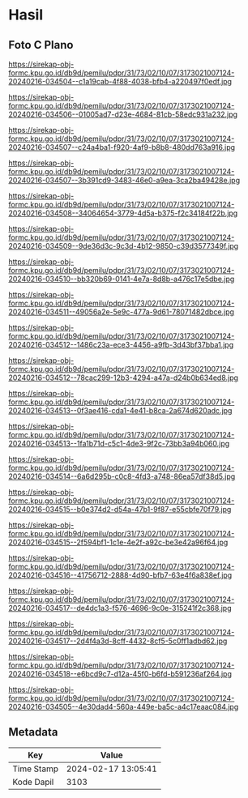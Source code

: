# Hasil

## Foto C Plano

https://sirekap-obj-formc.kpu.go.id/db9d/pemilu/pdpr/31/73/02/10/07/3173021007124-20240216-034504--c1a19cab-4f88-4038-bfb4-a220497f0edf.jpg

https://sirekap-obj-formc.kpu.go.id/db9d/pemilu/pdpr/31/73/02/10/07/3173021007124-20240216-034506--01005ad7-d23e-4684-81cb-58edc931a232.jpg

https://sirekap-obj-formc.kpu.go.id/db9d/pemilu/pdpr/31/73/02/10/07/3173021007124-20240216-034507--c24a4ba1-f920-4af9-b8b8-480dd763a916.jpg

https://sirekap-obj-formc.kpu.go.id/db9d/pemilu/pdpr/31/73/02/10/07/3173021007124-20240216-034507--3b391cd9-3483-46e0-a9ea-3ca2ba49428e.jpg

https://sirekap-obj-formc.kpu.go.id/db9d/pemilu/pdpr/31/73/02/10/07/3173021007124-20240216-034508--34064654-3779-4d5a-b375-f2c34184f22b.jpg

https://sirekap-obj-formc.kpu.go.id/db9d/pemilu/pdpr/31/73/02/10/07/3173021007124-20240216-034509--9de36d3c-9c3d-4b12-9850-c39d3577349f.jpg

https://sirekap-obj-formc.kpu.go.id/db9d/pemilu/pdpr/31/73/02/10/07/3173021007124-20240216-034510--bb320b69-0141-4e7a-8d8b-a476c17e5dbe.jpg

https://sirekap-obj-formc.kpu.go.id/db9d/pemilu/pdpr/31/73/02/10/07/3173021007124-20240216-034511--49056a2e-5e9c-477a-9d61-78071482dbce.jpg

https://sirekap-obj-formc.kpu.go.id/db9d/pemilu/pdpr/31/73/02/10/07/3173021007124-20240216-034512--1486c23a-ece3-4456-a9fb-3d43bf37bba1.jpg

https://sirekap-obj-formc.kpu.go.id/db9d/pemilu/pdpr/31/73/02/10/07/3173021007124-20240216-034512--78cac299-12b3-4294-a47a-d24b0b634ed8.jpg

https://sirekap-obj-formc.kpu.go.id/db9d/pemilu/pdpr/31/73/02/10/07/3173021007124-20240216-034513--0f3ae416-cda1-4e41-b8ca-2a674d620adc.jpg

https://sirekap-obj-formc.kpu.go.id/db9d/pemilu/pdpr/31/73/02/10/07/3173021007124-20240216-034513--1fa1b71d-c5c1-4de3-9f2c-73bb3a94b060.jpg

https://sirekap-obj-formc.kpu.go.id/db9d/pemilu/pdpr/31/73/02/10/07/3173021007124-20240216-034514--6a6d295b-c0c8-4fd3-a748-86ea57df38d5.jpg

https://sirekap-obj-formc.kpu.go.id/db9d/pemilu/pdpr/31/73/02/10/07/3173021007124-20240216-034515--b0e374d2-d54a-47b1-9f87-e55cbfe70f79.jpg

https://sirekap-obj-formc.kpu.go.id/db9d/pemilu/pdpr/31/73/02/10/07/3173021007124-20240216-034515--2f594bf1-1c1e-4e2f-a92c-be3e42a96f64.jpg

https://sirekap-obj-formc.kpu.go.id/db9d/pemilu/pdpr/31/73/02/10/07/3173021007124-20240216-034516--41756712-2888-4d90-bfb7-63e4f6a838ef.jpg

https://sirekap-obj-formc.kpu.go.id/db9d/pemilu/pdpr/31/73/02/10/07/3173021007124-20240216-034517--de4dc1a3-f576-4696-9c0e-315241f2c368.jpg

https://sirekap-obj-formc.kpu.go.id/db9d/pemilu/pdpr/31/73/02/10/07/3173021007124-20240216-034517--2d4f4a3d-8cff-4432-8cf5-5c0ff1adbd62.jpg

https://sirekap-obj-formc.kpu.go.id/db9d/pemilu/pdpr/31/73/02/10/07/3173021007124-20240216-034518--e6bcd9c7-d12a-45f0-b6fd-b591236af264.jpg

https://sirekap-obj-formc.kpu.go.id/db9d/pemilu/pdpr/31/73/02/10/07/3173021007124-20240216-034505--4e30dad4-560a-449e-ba5c-a4c17eaac084.jpg


## Metadata

| Key        | Value               |
| ---------- | ------------------- |
| Time Stamp | 2024-02-17 13:05:41 |
| Kode Dapil | 3103                |



